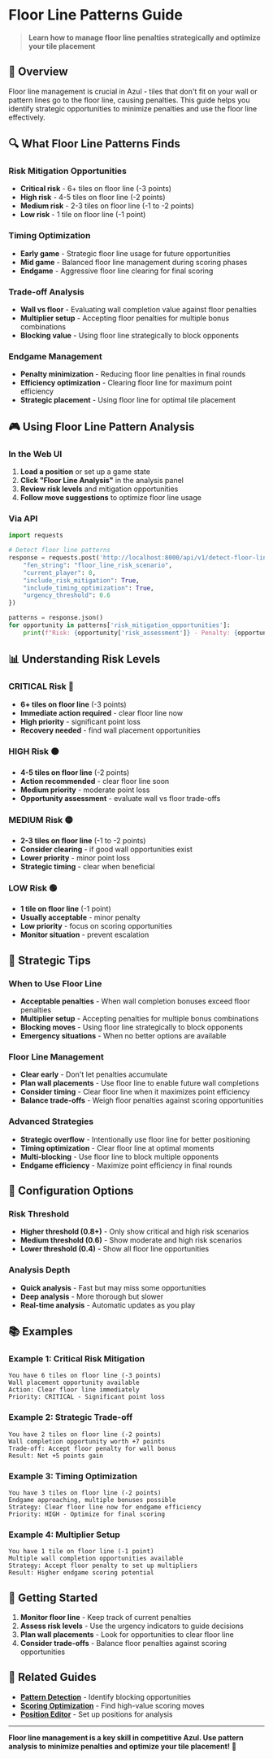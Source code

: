 # Floor Line Patterns Guide

> **Learn how to manage floor line penalties strategically and optimize your tile placement**

## 🎯 **Overview**

Floor line management is crucial in Azul - tiles that don't fit on your wall or pattern lines go to the floor line, causing penalties. This guide helps you identify strategic opportunities to minimize penalties and use the floor line effectively.

## 🔍 **What Floor Line Patterns Finds**

### **Risk Mitigation Opportunities**
- **Critical risk** - 6+ tiles on floor line (-3 points)
- **High risk** - 4-5 tiles on floor line (-2 points)
- **Medium risk** - 2-3 tiles on floor line (-1 to -2 points)
- **Low risk** - 1 tile on floor line (-1 point)

### **Timing Optimization**
- **Early game** - Strategic floor line usage for future opportunities
- **Mid game** - Balanced floor line management during scoring phases
- **Endgame** - Aggressive floor line clearing for final scoring

### **Trade-off Analysis**
- **Wall vs floor** - Evaluating wall completion value against floor penalties
- **Multiplier setup** - Accepting floor penalties for multiple bonus combinations
- **Blocking value** - Using floor line strategically to block opponents

### **Endgame Management**
- **Penalty minimization** - Reducing floor line penalties in final rounds
- **Efficiency optimization** - Clearing floor line for maximum point efficiency
- **Strategic placement** - Using floor line for optimal tile placement

## 🎮 **Using Floor Line Pattern Analysis**

### **In the Web UI**
1. **Load a position** or set up a game state
2. **Click "Floor Line Analysis"** in the analysis panel
3. **Review risk levels** and mitigation opportunities
4. **Follow move suggestions** to optimize floor line usage

### **Via API**
```python
import requests

# Detect floor line patterns
response = requests.post('http://localhost:8000/api/v1/detect-floor-line-patterns', json={
    "fen_string": "floor_line_risk_scenario",
    "current_player": 0,
    "include_risk_mitigation": True,
    "include_timing_optimization": True,
    "urgency_threshold": 0.6
})

patterns = response.json()
for opportunity in patterns['risk_mitigation_opportunities']:
    print(f"Risk: {opportunity['risk_assessment']} - Penalty: {opportunity['potential_penalty']}")
```

## 📊 **Understanding Risk Levels**

### **CRITICAL Risk** 🔴
- **6+ tiles on floor line** (-3 points)
- **Immediate action required** - clear floor line now
- **High priority** - significant point loss
- **Recovery needed** - find wall placement opportunities

### **HIGH Risk** 🟠
- **4-5 tiles on floor line** (-2 points)
- **Action recommended** - clear floor line soon
- **Medium priority** - moderate point loss
- **Opportunity assessment** - evaluate wall vs floor trade-offs

### **MEDIUM Risk** 🟡
- **2-3 tiles on floor line** (-1 to -2 points)
- **Consider clearing** - if good wall opportunities exist
- **Lower priority** - minor point loss
- **Strategic timing** - clear when beneficial

### **LOW Risk** 🟢
- **1 tile on floor line** (-1 point)
- **Usually acceptable** - minor penalty
- **Low priority** - focus on scoring opportunities
- **Monitor situation** - prevent escalation

## 🎯 **Strategic Tips**

### **When to Use Floor Line**
- **Acceptable penalties** - When wall completion bonuses exceed floor penalties
- **Multiplier setup** - Accepting penalties for multiple bonus combinations
- **Blocking moves** - Using floor line strategically to block opponents
- **Emergency situations** - When no better options are available

### **Floor Line Management**
- **Clear early** - Don't let penalties accumulate
- **Plan wall placements** - Use floor line to enable future wall completions
- **Consider timing** - Clear floor line when it maximizes point efficiency
- **Balance trade-offs** - Weigh floor penalties against scoring opportunities

### **Advanced Strategies**
- **Strategic overflow** - Intentionally use floor line for better positioning
- **Timing optimization** - Clear floor line at optimal moments
- **Multi-blocking** - Use floor line to block multiple opponents
- **Endgame efficiency** - Maximize point efficiency in final rounds

## 🔧 **Configuration Options**

### **Risk Threshold**
- **Higher threshold (0.8+)** - Only show critical and high risk scenarios
- **Medium threshold (0.6)** - Show moderate and high risk scenarios
- **Lower threshold (0.4)** - Show all floor line opportunities

### **Analysis Depth**
- **Quick analysis** - Fast but may miss some opportunities
- **Deep analysis** - More thorough but slower
- **Real-time analysis** - Automatic updates as you play

## 📚 **Examples**

### **Example 1: Critical Risk Mitigation**
```
You have 6 tiles on floor line (-3 points)
Wall placement opportunity available
Action: Clear floor line immediately
Priority: CRITICAL - Significant point loss
```

### **Example 2: Strategic Trade-off**
```
You have 2 tiles on floor line (-2 points)
Wall completion opportunity worth +7 points
Trade-off: Accept floor penalty for wall bonus
Result: Net +5 points gain
```

### **Example 3: Timing Optimization**
```
You have 3 tiles on floor line (-2 points)
Endgame approaching, multiple bonuses possible
Strategy: Clear floor line now for endgame efficiency
Priority: HIGH - Optimize for final scoring
```

### **Example 4: Multiplier Setup**
```
You have 1 tile on floor line (-1 point)
Multiple wall completion opportunities available
Strategy: Accept floor penalty to set up multipliers
Result: Higher endgame scoring potential
```

## 🚀 **Getting Started**

1. **Monitor floor line** - Keep track of current penalties
2. **Assess risk levels** - Use the urgency indicators to guide decisions
3. **Plan wall placements** - Look for opportunities to clear floor line
4. **Consider trade-offs** - Balance floor penalties against scoring opportunities

## 📖 **Related Guides**

- **[Pattern Detection](pattern-detection.md)** - Identify blocking opportunities
- **[Scoring Optimization](scoring-optimization.md)** - Find high-value scoring moves
- **[Position Editor](../competitive/position-editor.md)** - Set up positions for analysis

---

**Floor line management is a key skill in competitive Azul. Use pattern analysis to minimize penalties and optimize your tile placement!** 🎯 